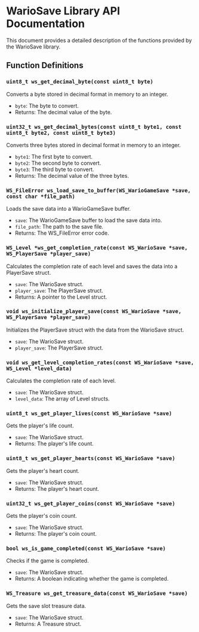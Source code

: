 # WarioSave Library API Documentation

This document provides a detailed description of the functions provided by the WarioSave library.

## Function Definitions

### `uint8_t ws_get_decimal_byte(const uint8_t byte)`

Converts a byte stored in decimal format in memory to an integer.

- `byte`: The byte to convert.
- Returns: The decimal value of the byte.

### `uint32_t ws_get_decimal_bytes(const uint8_t byte1, const uint8_t byte2, const uint8_t byte3)`

Converts three bytes stored in decimal format in memory to an integer.

- `byte1`: The first byte to convert.
- `byte2`: The second byte to convert.
- `byte3`: The third byte to convert.
- Returns: The decimal value of the three bytes.

### `WS_FileError ws_load_save_to_buffer(WS_WarioGameSave *save, const char *file_path)`

Loads the save data into a WarioGameSave buffer.

- `save`: The WarioGameSave buffer to load the save data into.
- `file_path`: The path to the save file.
- Returns: The WS_FileError error code.

### `WS_Level *ws_get_completion_rate(const WS_WarioSave *save, WS_PlayerSave *player_save)`

Calculates the completion rate of each level and saves the data into a PlayerSave struct.

- `save`: The WarioSave struct.
- `player_save`: The PlayerSave struct.
- Returns: A pointer to the Level struct.

### `void ws_initialize_player_save(const WS_WarioSave *save, WS_PlayerSave *player_save)`

Initializes the PlayerSave struct with the data from the WarioSave struct.

- `save`: The WarioSave struct.
- `player_save`: The PlayerSave struct.

### `void ws_get_level_completion_rates(const WS_WarioSave *save, WS_Level *level_data)`

Calculates the completion rate of each level.

- `save`: The WarioSave struct.
- `level_data`: The array of Level structs.

### `uint8_t ws_get_player_lives(const WS_WarioSave *save)`

Gets the player's life count.

- `save`: The WarioSave struct.
- Returns: The player's life count.

### `uint8_t ws_get_player_hearts(const WS_WarioSave *save)`

Gets the player's heart count.

- `save`: The WarioSave struct.
- Returns: The player's heart count.

### `uint32_t ws_get_player_coins(const WS_WarioSave *save)`

Gets the player's coin count.

- `save`: The WarioSave struct.
- Returns: The player's coin count.

### `bool ws_is_game_completed(const WS_WarioSave *save)`

Checks if the game is completed.

- `save`: The WarioSave struct.
- Returns: A boolean indicating whether the game is completed.

### `WS_Treasure ws_get_treasure_data(const WS_WarioSave *save)`

Gets the save slot treasure data.

- `save`: The WarioSave struct.
- Returns: A Treasure struct.
